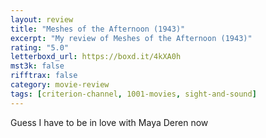 ```yaml
---
layout: review
title: "Meshes of the Afternoon (1943)"
excerpt: "My review of Meshes of the Afternoon (1943)"
rating: "5.0"
letterboxd_url: https://boxd.it/4kXA0h
mst3k: false
rifftrax: false
category: movie-review
tags: [criterion-channel, 1001-movies, sight-and-sound]
---
```


Guess I have to be in love with Maya Deren now
